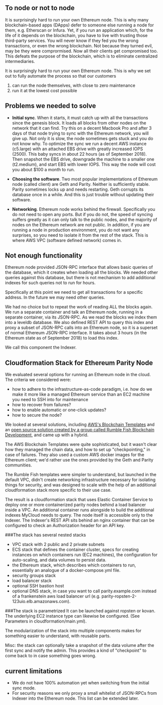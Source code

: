 ## To node or not to node
It is surprisingly hard to run your own Ethereum node. This is why many blockchain-based apps (DApps) defer to someone else running a node for them, e.g. Etherscan or Infura. Yet, if you run an application which, for the life of it depends on the blockchain, you have to live with trusting those third-party services. You will never know if they fed you the wrong transactions, or even the wrong blockchain. Not because they turned evil, may be they were comprormised. Now all their clients get compromised too. This defeats the purpose of the blockchain, which is to eliminate centralized intermediaries.

It is surprisingly hard to run your own Ethereum node. This is why we set out to fully automate the process so that our customers

1. can run the node themselves, with close to zero maintenance
2. run it at the lowest cost possible

## Problems we needed to solve

- **Initial sync**. When it starts, it must catch up with all the transactions since the genesis block. It loads all blocks from other nodes on the network that it can find. Try this on a decent Macbook Pro and after 3 days of that node trying to sync with the Ethereum network, you will give up. Not only it is slow, the node sometimes gets stuck and you do not know why. To optimize the sync we run a decent AWS instance (c5.large) with an attached EBS drive with greatly increased IOPS (2500). This baby syncs in about 22 hours (as of September 2018). Then snapshot the EBS drive, downgrade the machine to a smaller one (t2.medium), and start EBS with lower IOPS. This way the node will cost you about $100 a month to run.

- **Choosing the software**. Two most popular implementations of Ethereum node (called client) are Geth and Parity. Neither is sufficiently stable. Parity sometimes locks up and needs restarting. Geth corrupts its database once in a while. And this is just trouble without updating their software.

- **Networking**. Ethereum node works behind the firewall. Specifically you do not need to open any ports. But if you do not, the speed of syncing suffers greatly as it can only talk to the public nodes, and the majority of nodes on the Ethereum network are not public. In addition, if you are running a node in production environment, you do not want any surprises, so you need to isolate it from the rest of the stack. This is where AWS VPC (software defined network) comes in.

## Not enough functionality 
Ethereum node provided JSON-RPC interface that allows basic queries of the database, which it creates when loading all the blocks. We needed other queries against this database, but there is not mechanism to add additional indexes for such queries not to run for hours.

Specifically at this point we need to get all transactions for a specific address. In the future we may need other queries.

We had no choice but to repeat the work of reading ALL the blocks again. We run a separate container and talk an Ethereum node, running in a separate container, via its JSON-RPC. As we read the blocks we index them into a leveldb database. We also defined REST API to query this index and proxy a subset of JSON-RPC calls into an Ethereum node, so it is a superset of normal Ethereum JSON-RPC interface. It takes about 3 hours (in the Ethereum state as of September 2018) to load this index.

We call this component the Indexer.

## Cloudformation Stack for Ethereum Parity Node

We evaluated several options for running an Ethereum node in the cloud. The criteria we considered were:

- how to adhere to the infrastructure-as-code paradigm, i.e. how do we make it more like a managed Ethereum service than an EC2 machine you need to SSH into for maintenance
- how to recover from failures?
- how to enable automatic or one-click updates?
- how to secure the node?

We looked at several solutions, including [AWS's Blockchain Templates](https://aws.amazon.com/blockchain/templates/) and an [open source solution created by a group called Rumble Fish Blockchain Development](https://www.rumblefishdev.com/how-to-run-ethereum-mainnet-node-on-aws/), and came up with a hybrid.

The AWS Blockchain Templates were quite sophisticated, but it wasn't clear how they managed the chain data, and how to set up "checkpointing," in case of failures. They also used a custom AWS docker images for the Ethereum client; we'd rather use the ones provided by the Geth and Parity communities.

The Rumble Fish templates were simpler to understand, but launched in the default VPC, didn't create networking infrastructure necessary for isolating things for security, and was designed to scale with the help of an additional cloudformation stack more specific to their use case.

The result is a cloudformation stack that uses Elastic Container Service to deploy one or more containerized parity nodes behind a load balancer inside a VPC. An additional container runs alongside to build the additional indexes MyCloud needs to query. The node itself is accessible only to the Indexer. The Indexer's REST API sits behind an nginx container that can be configured to check an Authorization header for an API key.

###The stack has several nested stacks
- VPC stack with 2 public and 2 private subnets
- ECS stack that defines the container cluster, specs for creating instances on which containers run (EC2 machines), the configuration for auto-scaling, and data volumes to persist data.
- the Ethereum stack, which describes which containers to run, essentially an analogue of a docker-compose.yml file.
- security groups stack
- load balancer stack
- optional SSH bastion host
- optional DNS stack, in case you want to call parity.example.com instead of a frankenstein aws load balancer url (e.g.  parity-ropsten-2-123uio.elb.amazonaws.com).

###The stack is parametrized 
It can be launched against ropsten or kovan. The underlying EC2 instance type can likewise be configured. (See Parameters in cloudformation/main.yml).

The modularization of the stack into multiple components makes for something easier to understand, with reusable parts.

Misc: the stack can optionally take a snapshot of the data volume after the first sync and notify the admin. This provides a kind of "checkpoint" to come back to in case something goes wrong.

## current limitations 
- We do not have 100% automation yet when switching from the initial sync mode. 
- For security reasons we only proxy a small whitelist of JSON-RPCs from Indexer into the Ethereum node. This list can be extended later. 


